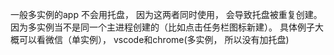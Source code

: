 一般多实例的app 不会用托盘， 因为这两者同时使用， 会导致托盘被重复创建。 因为多实例当不是同一个主进程创建的（比如点击任务栏图标新建）。 具体例子大概可以看微信（单实例）， vscode和chrome(多实例， 所以没有加托盘)